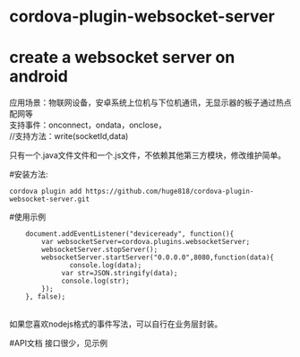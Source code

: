 # cordova-plugin-websocket-server

# create a websocket server on android
应用场景：物联网设备，安卓系统上位机与下位机通讯，无显示器的板子通过热点配网等<br/>
支持事件：onconnect，ondata，onclose，<br/>
//支持方法：write(socketId,data)<br/>

只有一个.java文件文件和一个.js文件，不依赖其他第三方模块，修改维护简单。

#安装方法: 

``````
cordova plugin add https://github.com/huge818/cordova-plugin-websocket-server.git
````````

#使用示例
```````````
	document.addEventListener("deviceready", function(){
		var websocketServer=cordova.plugins.websocketServer;
		websocketServer.stopServer();
		websocketServer.startServer("0.0.0.0",8080,function(data){
			   console.log(data);
		  	 var str=JSON.stringify(data);
		  	 console.log(str);
		});
	}, false);

```````````
<br/>
如果您喜欢nodejs格式的事件写法，可以自行在业务层封装。<br/>

#API文档
接口很少，见示例




